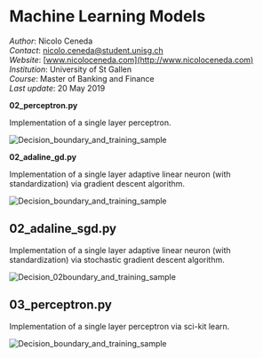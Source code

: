 # Machine Learning Models

*Author*: Nicolo Ceneda \
*Contact*: nicolo.ceneda@student.unisg.ch \
*Website*: [www.nicoloceneda.com](http://www.nicoloceneda.com) \
*Institution*: University of St Gallen \
*Course*: Master of Banking and Finance \
*Last update*: 20 May 2019

**02_perceptron.py**

Implementation of a single layer perceptron.

![Decision_boundary_and_training_sample](https://user-images.githubusercontent.com/47401951/58213775-a219ae80-7cf3-11e9-8593-9c82b3aeb686.png)

**02_adaline_gd.py**

Implementation of a single layer adaptive linear neuron (with standardization) via gradient descent algorithm.

![Decision_boundary_and_training_sample](https://user-images.githubusercontent.com/47401951/58213656-42bb9e80-7cf3-11e9-9745-4079b0714e0e.png)

## 02_adaline_sgd.py

Implementation of a single layer adaptive linear neuron (with standardization) via stochastic gradient descent algorithm.

![Decision_02boundary_and_training_sample](https://user-images.githubusercontent.com/47401951/58213798-ba89c900-7cf3-11e9-937a-9df616f54695.png)

## 03_perceptron.py

Implementation of a single layer perceptron via sci-kit learn.

![Decision_boundary_and_training_sample](https://user-images.githubusercontent.com/47401951/58213813-cf665c80-7cf3-11e9-98ee-bcdc8b1d08d6.png)
